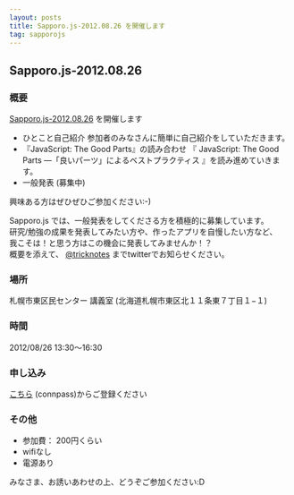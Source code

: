 ```yaml
---
layout: posts
title: Sapporo.js-2012.08.26 を開催します
tag: sapporojs
---
```

## Sapporo.js-2012.08.26

### 概要

[Sapporo.js-2012.08.26](http://connpass.com/event/863/) を開催します

+ ひとこと自己紹介
参加者のみなさんに簡単に自己紹介をしていただきます。
+ 『JavaScript: The Good Parts』の読み合わせ
『 JavaScript: The Good Parts ―「良いパーツ」によるベストプラクティス 』を読み進めていきます。
+ 一般発表
(募集中)

興味ある方はぜひぜひご参加ください:-)


Sapporo.js では、一般発表をしてくださる方を積極的に募集しています。  
研究/勉強の成果を発表してみたい方や、作ったアプリを自慢したい方など、  
我こそは！と思う方はこの機会に発表してみませんか！？  
概要を添えて、 [@tricknotes](http://twitter.com/tricknotes) までtwitterでお知らせください。

### 場所

札幌市東区民センター 講義室 (北海道札幌市東区北１１条東７丁目１−１)


### 時間

2012/08/26 13:30〜16:30

### 申し込み

[こちら](http://connpass.com/event/863/) (connpass)からご登録ください

### その他

* 参加費： 200円くらい
* wifiなし
* 電源あり

みなさま、お誘いあわせの上、どうぞご参加ください:D
